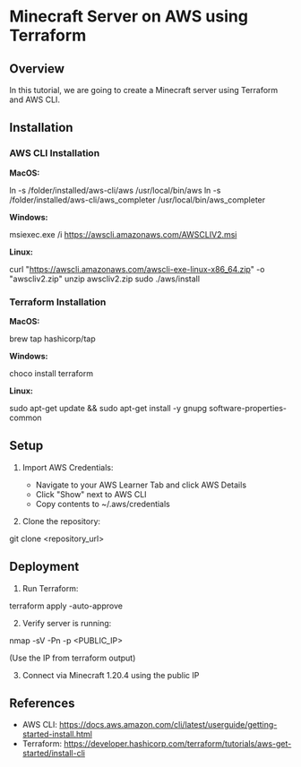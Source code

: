 # Minecraft Server on AWS using Terraform

## Overview
In this tutorial, we are going to create a Minecraft server using Terraform and AWS CLI.

## Installation

### AWS CLI Installation

**MacOS:**

ln -s /folder/installed/aws-cli/aws /usr/local/bin/aws
ln -s /folder/installed/aws-cli/aws_completer /usr/local/bin/aws_completer


**Windows:**

msiexec.exe /i https://awscli.amazonaws.com/AWSCLIV2.msi


**Linux:**

curl "https://awscli.amazonaws.com/awscli-exe-linux-x86_64.zip" -o "awscliv2.zip"
unzip awscliv2.zip
sudo ./aws/install


### Terraform Installation

**MacOS:**

brew tap hashicorp/tap


**Windows:**

choco install terraform


**Linux:**

sudo apt-get update && sudo apt-get install -y gnupg software-properties-common


## Setup

1. Import AWS Credentials:
   - Navigate to your AWS Learner Tab and click AWS Details
   - Click "Show" next to AWS CLI
   - Copy contents to ~/.aws/credentials

2. Clone the repository:

git clone <repository_url>


## Deployment

1. Run Terraform:

terraform apply -auto-approve


2. Verify server is running:

nmap -sV -Pn -p <PUBLIC_IP>

(Use the IP from terraform output)

3. Connect via Minecraft 1.20.4 using the public IP

## References
- AWS CLI: https://docs.aws.amazon.com/cli/latest/userguide/getting-started-install.html
- Terraform: https://developer.hashicorp.com/terraform/tutorials/aws-get-started/install-cli
